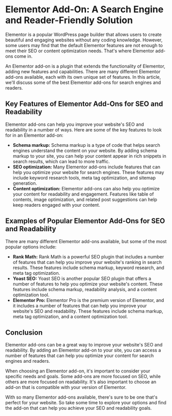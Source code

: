 # Elementor Add-On: A Search Engine and Reader-Friendly Solution

Elementor is a popular WordPress page builder that allows users to create beautiful and engaging websites without any coding knowledge. However, some users may find that the default Elementor features are not enough to meet their SEO or content optimization needs. That's where Elementor add-ons come in.

An Elementor add-on is a plugin that extends the functionality of Elementor, adding new features and capabilities. There are many different Elementor add-ons available, each with its own unique set of features. In this article, we'll discuss some of the best Elementor add-ons for search engines and readers.

## Key Features of Elementor Add-Ons for SEO and Readability

Elementor add-ons can help you improve your website's SEO and readability in a number of ways. Here are some of the key features to look for in an Elementor add-on:

- **Schema markup:** Schema markup is a type of code that helps search engines understand the content on your website. By adding schema markup to your site, you can help your content appear in rich snippets in search results, which can lead to more traffic.
- **SEO optimization:** Many Elementor add-ons include features that can help you optimize your website for search engines. These features may include keyword research tools, meta tag optimization, and sitemap generation.
- **Content optimization:** Elementor add-ons can also help you optimize your content for readability and engagement. Features like table of contents, image optimization, and related post suggestions can help keep readers engaged with your content.

## Examples of Popular Elementor Add-Ons for SEO and Readability

There are many different Elementor add-ons available, but some of the most popular options include:

- **Rank Math:** Rank Math is a powerful SEO plugin that includes a number of features that can help you improve your website's ranking in search results. These features include schema markup, keyword research, and meta tag optimization.
- **Yoast SEO:** Yoast SEO is another popular SEO plugin that offers a number of features to help you optimize your website's content. These features include schema markup, readability analysis, and a content optimization tool.
- **Elementor Pro:** Elementor Pro is the premium version of Elementor, and it includes a number of features that can help you improve your website's SEO and readability. These features include schema markup, meta tag optimization, and a content optimization tool.

## Conclusion

Elementor add-ons can be a great way to improve your website's SEO and readability. By adding an Elementor add-on to your site, you can access a number of features that can help you optimize your content for search engines and readers.

When choosing an Elementor add-on, it's important to consider your specific needs and goals. Some add-ons are more focused on SEO, while others are more focused on readability. It's also important to choose an add-on that is compatible with your version of Elementor.

With so many Elementor add-ons available, there's sure to be one that's perfect for your website. So take some time to explore your options and find the add-on that can help you achieve your SEO and readability goals.
